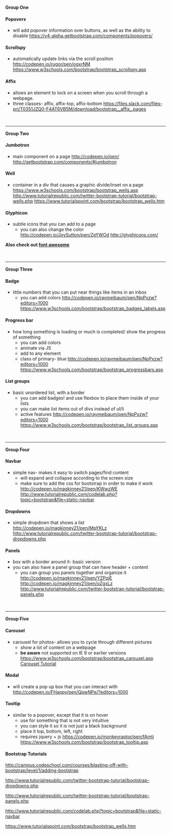 **Group One**
#### Popovers
- will add popover information over buttons, as well as the ability to disable
https://v4-alpha.getbootstrap.com/components/popovers/

#### Scrollspy
- automatically update links via the scroll position
http://codepen.io/rugor/pen/ogxrNM
https://www.w3schools.com/bootstrap/bootstrap_scrollspy.asp

#### Affix
- allows an element to lock on a screen when you scroll through a webpage.
- three classes- affix, affix-top, affix-bottom
https://files.slack.com/files-pri/T0351JZQ0-F4AT6VB5M/download/bootstrap__affix_.pages

<br />

---

**Group Two**
#### Jumbotron
- main component on a page
http://codepen.io/pen/
http://getbootstrap.com/components/#jumbotron  

#### Well
- container in a div that causes a graphic divide/inset on a page
https://www.w3schools.com/bootstrap/bootstrap_wells.asp
http://www.tutorialrepublic.com/twitter-bootstrap-tutorial/bootstrap-wells.php
https://www.tutorialspoint.com/bootstrap/bootstrap_wells.htm


#### Glyphicon
- subtle icons that you can add to a page
    - you can also change the color
http://codepen.io/JoySutton/pen/ZeYWOd
http://glyphicons.com/

**Also check out [font awesome](http://fontawesome.io/)**

<br />

---

**Group Three**

#### Badge
- little numbers that you can put near things like items in an inbox
    - you can add colors
http://codepen.io/raymeibaum/pen/NpPxzw?editors=1000
https://www.w3schools.com/bootstrap/bootstrap_badges_labels.asp

#### Progress bar
- how long something is loading or much is completed/ show the progress of something
    - you can add colors 
    - animate via JS
    - add to any element
    - class of primary- blue
http://codepen.io/raymeibaum/pen/NpPxzw?editors=1000
https://www.w3schools.com/bootstrap/bootstrap_progressbars.asp

#### List groups
- basic unordered list, with a border
    - you can add badges! and use flexbox to place them inside of your lists
    - you can make list items out of divs instead of ul/li
    - active features
http://codepen.io/raymeibaum/pen/NpPxzw?editors=1000
https://www.w3schools.com/bootstrap/bootstrap_list_groups.asp

<br />

---

**Group Four**

#### Navbar
- simple nav- makes it easy to switch pages/find content
    - will expand and collapse according to the screen size 
    - make sure to add the css for bootstrap in order to make it work
http://codepen.io/magkinney21/pen/KWwzWE
http://www.tutorialrepublic.com/codelab.php?topic=bootstrap&file=static-navbar

#### Dropdowns
- simple dropdown that shows a list
http://codepen.io/magkinney21/pen/MpYKLz
http://www.tutorialrepublic.com/twitter-bootstrap-tutorial/bootstrap-dropdowns.php

#### Panels
- box with a border around it- basic version
- you can also have a panel group that can have header + content
    - you can group you panels together and organize it
http://codepen.io/magkinney21/pen/YZPqjE
http://codepen.io/magkinney21/pen/oZgxLz
http://www.tutorialrepublic.com/twitter-bootstrap-tutorial/bootstrap-panels.php

<br />

---

**Group Five**

#### Carousel
- carousel for photos- allows you to cycle through different pictures
    - show a lot of content on a webpage
    - **be aware** not supported on IE 9 or earlier versions 
https://www.w3schools.com/bootstrap/bootstrap_carousel.asp
[Carousel Tutorial](http://www.tutorialrepublic.com/twitter-bootstrap-tutorial/bootstrap-carousel.php)

#### Modal
- will create a pop up box that you can interact with
http://codepen.io/FHappy/pen/QpwNPe/?editors=1000

#### Tooltip
- similar to a popover, except that it is on hover
    - use for something that is not very intuitive
    - you can style it so it is not just a black background
    - place it top, bottom, left, right
    - requires jquery + js
https://codepen.io/monkeyraptor/pen/fAmti
https://www.w3schools.com/bootstrap/bootstrap_tooltip.asp

#### Bootstrap Tutorials

http://campus.codeschool.com/courses/blasting-off-with-bootstrap/level/1/adding-bootstrap

http://www.tutorialrepublic.com/twitter-bootstrap-tutorial/bootstrap-dropdowns.php

http://www.tutorialrepublic.com/twitter-bootstrap-tutorial/bootstrap-panels.php

http://www.tutorialrepublic.com/codelab.php?topic=bootstrap&file=static-navbar

https://www.tutorialspoint.com/bootstrap/bootstrap_wells.htm
